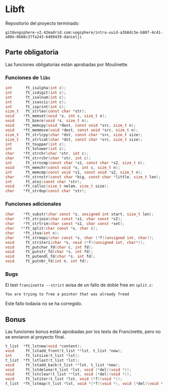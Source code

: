 # Libft

Repositorio del proyecto terminado:
```
git@vogsphere-v2.42madrid.com:vogsphere/intra-uuid-a3b8dc3e-b88f-4c41-a80e-0b88c37fa243-6489439-danielji
```

## Parte obligatoria

Las funciones obligatorias están aprobadas por Moulinette.

### Funciones de `libc`

```c
int      ft_isalpha(int c);
int      ft_isdigit(int c);
int      ft_isalnum(int c);
int      ft_isascii(int c);
int      ft_isprint(int c);
size_t   ft_strlen(const char *str);
void    *ft_memset(void *s, int c, size_t n);
void     ft_bzero(void *s, size_t n);
void    *ft_memcpy(void *dest, const void *src, size_t n);
void    *ft_memmove(void *dest, const void *src, size_t n);
size_t   ft_strlcpy(char *dst, const char *src, size_t size);
size_t   ft_strlcat(char *dst, const char *src, size_t size);
int      ft_toupper(int c);
int      ft_tolower(int c);
char    *ft_strchr(char *str, int c);
char    *ft_strrchr(char *str, int c);
int      ft_strncmp(const char *s1, const char *s2, size_t n);
void    *ft_memchr(const void *s, int c, size_t n);
int      ft_memcmp(const void *s1, const void *s2, size_t n);
char    *ft_strnstr(const char *big, const char *little, size_t len);
int      ft_atoi(const char *str);
void    *ft_calloc(size_t nelem, size_t size);
char    *ft_strdup(const char *str);
```

### Funciones adicionales

```c
char    *ft_substr(char const *s, unsigned int start, size_t len);
char    *ft_strjoin(char const *s1, char const *s2);
char    *ft_strtrim(char const *s1, char const *set);
char   **ft_split(char const *s, char c);
char    *ft_itoa(int n);
char    *ft_strmapi(char const *s, char (*f)(unsigned int, char));
void     ft_striteri(char *s, void (*f)(unsigned int, char*));
void     ft_putchar_fd(char c, int fd);
void     ft_putstr_fd(char *s, int fd);
void     ft_putendl_fd(char *s, int fd);
void     ft_putnbr_fd(int n, int fd);
```

### Bugs

El test `francinette --strict` avisa de un fallo de doble free en `split.c`:

```
You are trying to free a pointer that was already freed
```
Este fallo todavía no se ha corregido.

## Bonus

Las funciones bonus están aprobadas por los tests de Francinette, pero no se enviaron al proyecto final.

```c
t_list  *ft_lstnew(void *content);
void     ft_lstadd_front(t_list **lst, t_list *new);
int      ft_lstsize(t_list *lst);
t_list  *ft_lstlast(t_list *lst);
void     ft_lstadd_back(t_list **lst, t_list *new);
void     ft_lstdelone(t_list *lst, void (*del)(void *));
void     ft_lstclear(t_list **lst, void (*del)(void *));
void     ft_lstiter(t_list *lst, void (*f)(void *));
t_list  *ft_lstmap(t_list *lst, void *(*f)(void *), void (*del)(void *));
```

